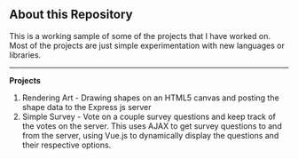 ## About this Repository

This is a working sample of some of the projects that I have worked on. Most of the projects are just simple experimentation with new languages or libraries. 

---

**Projects**
1. Rendering Art - Drawing shapes on an HTML5 canvas and posting the shape data to the Express js server
2. Simple Survey - Vote on a couple survey questions and keep track of the votes on the server. This uses AJAX to get survey questions to and from the server, using Vue.js to dynamically display the questions and their respective options.
